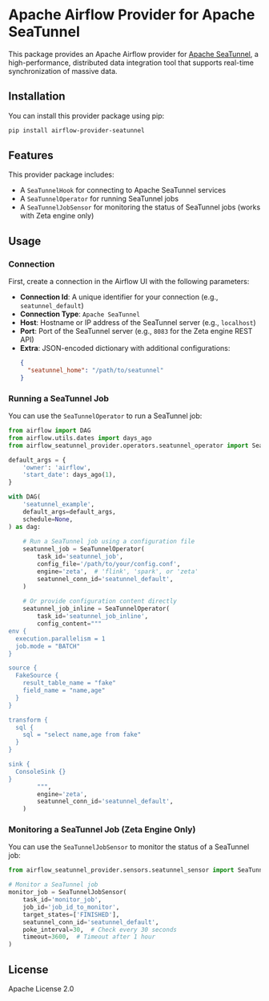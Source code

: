 # Apache Airflow Provider for Apache SeaTunnel

This package provides an Apache Airflow provider for [Apache SeaTunnel](https://seatunnel.apache.org/), a high-performance, distributed data integration tool that supports real-time synchronization of massive data.

## Installation

You can install this provider package using pip:

```bash
pip install airflow-provider-seatunnel
```

## Features

This provider package includes:

* A `SeaTunnelHook` for connecting to Apache SeaTunnel services
* A `SeaTunnelOperator` for running SeaTunnel jobs
* A `SeaTunnelJobSensor` for monitoring the status of SeaTunnel jobs (works with Zeta engine only)

## Usage

### Connection

First, create a connection in the Airflow UI with the following parameters:

* **Connection Id**: A unique identifier for your connection (e.g., `seatunnel_default`)
* **Connection Type**: `Apache SeaTunnel`
* **Host**: Hostname or IP address of the SeaTunnel server (e.g., `localhost`)
* **Port**: Port of the SeaTunnel server (e.g., `8083` for the Zeta engine REST API)
* **Extra**: JSON-encoded dictionary with additional configurations:
  ```json
  {
    "seatunnel_home": "/path/to/seatunnel"
  }
  ```

### Running a SeaTunnel Job

You can use the `SeaTunnelOperator` to run a SeaTunnel job:

```python
from airflow import DAG
from airflow.utils.dates import days_ago
from airflow_seatunnel_provider.operators.seatunnel_operator import SeaTunnelOperator

default_args = {
    'owner': 'airflow',
    'start_date': days_ago(1),
}

with DAG(
    'seatunnel_example',
    default_args=default_args,
    schedule=None,
) as dag:
    
    # Run a SeaTunnel job using a configuration file
    seatunnel_job = SeaTunnelOperator(
        task_id='seatunnel_job',
        config_file='/path/to/your/config.conf',
        engine='zeta',  # 'flink', 'spark', or 'zeta'
        seatunnel_conn_id='seatunnel_default',
    )
    
    # Or provide configuration content directly
    seatunnel_job_inline = SeaTunnelOperator(
        task_id='seatunnel_job_inline',
        config_content="""
env {
  execution.parallelism = 1
  job.mode = "BATCH"
}

source {
  FakeSource {
    result_table_name = "fake"
    field_name = "name,age"
  }
}

transform {
  sql {
    sql = "select name,age from fake"
  }
}

sink {
  ConsoleSink {}
}
        """,
        engine='zeta',
        seatunnel_conn_id='seatunnel_default',
    )
```

### Monitoring a SeaTunnel Job (Zeta Engine Only)

You can use the `SeaTunnelJobSensor` to monitor the status of a SeaTunnel job:

```python
from airflow_seatunnel_provider.sensors.seatunnel_sensor import SeaTunnelJobSensor

# Monitor a SeaTunnel job
monitor_job = SeaTunnelJobSensor(
    task_id='monitor_job',
    job_id='job_id_to_monitor',
    target_states=['FINISHED'],
    seatunnel_conn_id='seatunnel_default',
    poke_interval=30,  # Check every 30 seconds
    timeout=3600,  # Timeout after 1 hour
)
```

## License

Apache License 2.0 